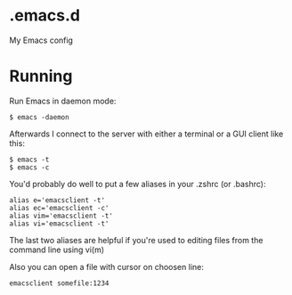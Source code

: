 # .emacs.d
My Emacs config

# Running

Run Emacs in daemon mode:
    
    $ emacs -daemon
    
Afterwards I connect to the server with either a terminal or a GUI client like this:

    $ emacs -t
    $ emacs -c

You'd probably do well to put a few aliases in your .zshrc (or .bashrc):

    alias e='emacsclient -t'
    alias ec='emacsclient -c'
    alias vim='emacsclient -t'
    alias vi='emacsclient -t'
    
The last two aliases are helpful if you're used to editing files from the command line using vi(m)

Also you can open a file with cursor on choosen line:

    emacsclient somefile:1234


